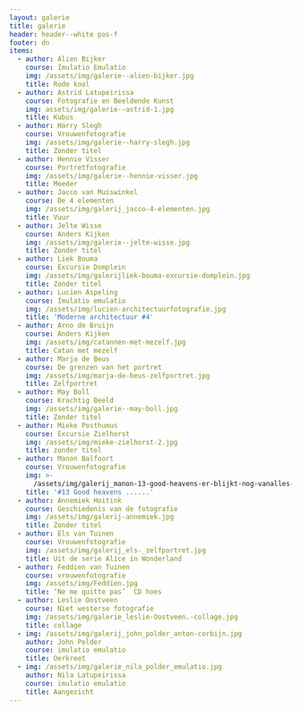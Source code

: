```yaml
---
layout: galerie
title: galerie
header: header--white pos-f
footer: dn
items:
  - author: Alien Bijker
    course: Imulatio Emulatio
    img: /assets/img/galerie--alien-bijker.jpg
    title: Rode kool
  - author: Astrid Latupeirissa
    course: Fotografie en Beeldende Kunst
    img: assets/img/galerie--astrid-1.jpg
    title: Kubus
  - author: Harry Slegh
    course: Vrouwenfotografie
    img: /assets/img/galerie--harry-slegh.jpg
    title: Zonder titel
  - author: Hennie Visser
    course: Portretfotografie
    img: /assets/img/galerie--hennie-visser.jpg
    title: Moeder
  - author: Jacco van Muiswinkel
    course: De 4 elementen
    img: /assets/img/galerij_jacco-4-elementen.jpg
    title: Vuur
  - author: Jelte Wisse
    course: Anders Kijken
    img: /assets/img/galerie--jelte-wisse.jpg
    title: Zonder titel
  - author: Liek Bouma
    course: Excursie Domplein
    img: /assets/img/galerijliek-bouma-excursie-domplein.jpg
    title: Zonder titel
  - author: Lucien Aspeling
    course: Imulatio emulatio
    img: /assets/img/lucien-architectuurfotografie.jpg
    title: 'Moderne architectuur #4'
  - author: Arno de Bruijn
    course: Anders Kijken
    img: /assets/img/catannen-met-mezelf.jpg
    title: Catan met mezelf
  - author: Marja de Beus
    course: De grenzen van het portret
    img: /assets/img/marja-de-beus-zelfportret.jpg
    title: Zelfportret
  - author: May Boll
    course: Krachtig Beeld
    img: /assets/img/galerie--may-boll.jpg
    title: Zonder titel
  - author: Mieke Posthumus
    course: Excursie Zielhorst
    img: /assets/img/mieke-zielhorst-2.jpg
    title: zonder titel
  - author: Manon Balfoort
    course: Vrouwenfotografie
    img: >-
      /assets/img/galerij_manon-13-good-heavens-er-blijkt-nog-vanalles-te-volgen.jpg
    title: '#13 Good heavens ......'
  - author: Annemiek Hoitink
    course: Geschiedenis van de fotografie
    img: /assets/img/galerij-annemiek.jpg
    title: Zonder titel
  - author: Els van Tuinen
    course: Vrouwenfotografie
    img: /assets/img/galerij_els-_zelfportret.jpg
    title: Uit de serie Alice in Wonderland
  - author: Feddien van Tuinen
    course: vrouwenfotografie
    img: /assets/img/Feddien.jpg
    title: ‘Ne me quitte pas’  CD hoes
  - author: Leslie Oostveen
    course: Niet westerse fotografie
    img: /assets/img/galerie_leslie-Oostveen.-collage.jpg
    title: collage
  - img: /assets/img/galerij_john_polder_anton-corbijn.jpg
    author: John Polder
    course: imulatio emulatio
    title: Oerkreet
  - img: /assets/img/galerie_nila_polder_emulatio.jpg
    author: Nila Latupeirissa
    course: imulatio emulatio
    title: Aangezicht
---
```

